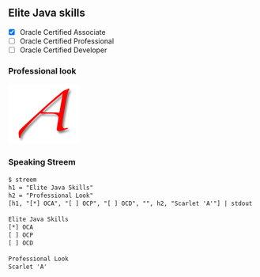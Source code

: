 ## Elite Java skills

- [x] Oracle Certified Associate
- [ ] Oracle Certified Professional
- [ ] Oracle Certified Developer

### Professional look

[![The Out Campaign: Scarlet Letter of Atheism](scarlet_a.png)](https://kironia.github.io/kironia/ "The Out Campaign: Scarlet Letter of Atheism")

### Speaking Streem

```
$ streem
h1 = "Elite Java Skills"
h2 = "Professional Look"
[h1, "[*] OCA", "[ ] OCP", "[ ] OCD", "", h2, "Scarlet 'A'"] | stdout

Elite Java Skills
[*] OCA
[ ] OCP
[ ] OCD

Professional Look
Scarlet 'A'
```
